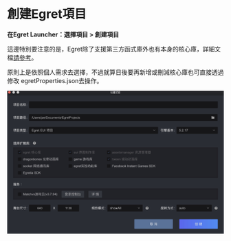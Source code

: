 # 創建Egret項目



**在Egret Launcher：選擇項目 > 創建項目**

這邊特別要注意的是，Egret除了支援第三方函式庫外也有本身的核心庫，詳細文檔[請參考](http://developer.egret.com/cn/github/egret-docs/extension/threes/instructions/index.html)。

原則上是依照個人需求去選擇，不過就算日後要再新增或刪減核心庫也可直接透過修改 egretProperties.json去操作。



![](../../img/img_1.jpg)
